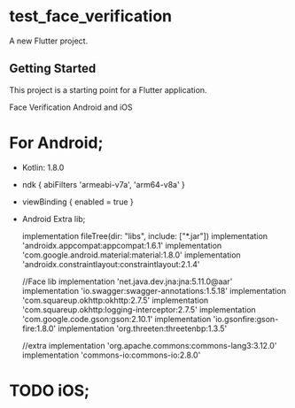 # test_face_verification

A new Flutter project.

## Getting Started

This project is a starting point for a Flutter application.

Face Verification Android and iOS


# For Android;

+ Kotlin: 1.8.0
+ ndk {
  abiFilters 'armeabi-v7a', 'arm64-v8a'
  }
+ viewBinding { enabled = true }
+ Android Extra lib;

    implementation fileTree(dir: "libs", include: ["*.jar"])
    implementation 'androidx.appcompat:appcompat:1.6.1'
    implementation 'com.google.android.material:material:1.8.0'
    implementation 'androidx.constraintlayout:constraintlayout:2.1.4'

    //Face lib
    implementation 'net.java.dev.jna:jna:5.11.0@aar'
    implementation 'io.swagger:swagger-annotations:1.5.18'
    implementation 'com.squareup.okhttp:okhttp:2.7.5'
    implementation 'com.squareup.okhttp:logging-interceptor:2.7.5'
    implementation 'com.google.code.gson:gson:2.10.1'
    implementation 'io.gsonfire:gson-fire:1.8.0'
    implementation 'org.threeten:threetenbp:1.3.5'

    //extra
    implementation 'org.apache.commons:commons-lang3:3.12.0'
    implementation 'commons-io:commons-io:2.8.0'



# TODO iOS;